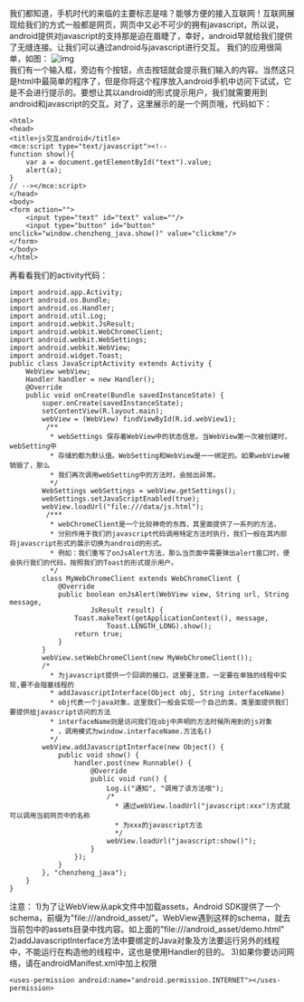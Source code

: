 我们都知道，手机时代的来临的主要标志是啥？能够方便的接入互联网！互联网展现给我们的方式一般都是网页，网页中又必不可少的拥有javascript，所以说，android提供对javascript的支持那是迫在眉睫了，幸好，android早就给我们提供了无缝连接。让我们可以通过android与javascript进行交互。
我们的应用很简单，如图：
![img](P)  
我们有一个输入框，旁边有个按钮，点击按钮就会提示我们输入的内容。当然这只是html中最简单的程序了，但是你将这个程序放入android手机中访问下试试，它是不会进行提示的。要想让其以android的形式提示用户，我们就需要用到android和javascript的交互。对了，这里展示的是一个网页哦，代码如下：
```  
<html> 
<head> 
<title>js交互android</title> 
<mce:script type="text/javascript"><!-- 
function show(){ 
	var a = document.getElementById("text").value;
	alert(a);
} 
// --></mce:script> 
</head> 
<body> 
<form action=""> 
	<input type="text" id="text" value=""/>
	<input type="button" id="button" onclick="window.chenzheng_java.show()" value="clickme"/>
</form> 
</body> 
</html> 
```
再看看我们的activity代码：
```  
import android.app.Activity;
import android.os.Bundle;
import android.os.Handler;
import android.util.Log;
import android.webkit.JsResult;
import android.webkit.WebChromeClient;
import android.webkit.WebSettings;
import android.webkit.WebView;
import android.widget.Toast;
public class JavaScriptActivity extends Activity {
	WebView webView;
	Handler handler = new Handler();
	@Override
	public void onCreate(Bundle savedInstanceState) {
		super.onCreate(savedInstanceState);
		setContentView(R.layout.main);
		webView = (WebView) findViewById(R.id.webView1);
		 /**
		  * webSettings 保存着WebView中的状态信息。当WebView第一次被创建时，webSetting中
		  * 存储的都为默认值。WebSetting和WebView是一一绑定的。如果webView被销毁了，那么
		  * 我们再次调用webSetting中的方法时，会抛出异常。
		  */
		WebSettings webSettings = webView.getSettings();
		webSettings.setJavaScriptEnabled(true);
		webView.loadUrl("file:///data/js.html");
		 /***
		  * webChromeClient是一个比较神奇的东西，其里面提供了一系列的方法，
		  * 分别作用于我们的javascript代码调用特定方法时执行，我们一般在其内部 将javascript形式的展示切换为android的形式。
		  * 例如：我们重写了onJsAlert方法，那么当页面中需要弹出alert窗口时，便 会执行我们的代码，按照我们的Toast的形式提示用户。
		  */
		class MyWebChromeClient extends WebChromeClient {
			@Override
			public boolean onJsAlert(WebView view, String url, String message,
					JsResult result) {
				Toast.makeText(getApplicationContext(), message,
						Toast.LENGTH_LONG).show();
				return true;
			}
		}
		webView.setWebChromeClient(new MyWebChromeClient());
		/*
		  * 为javascript提供一个回调的接口，这里要注意，一定要在单独的线程中实现,要不会阻塞线程的
		  * addJavascriptInterface(Object obj, String interfaceName)
		  * obj代表一个java对象，这里我们一般会实现一个自己的类，类里面提供我们要提供给javascript访问的方法
		  * interfaceName则是访问我们在obj中声明的方法时候所用到的js对象
		  * ，调用模式为window.interfaceName.方法名()
		  */
		webView.addJavascriptInterface(new Object() {
			public void show() {
				handler.post(new Runnable() {
					@Override
					public void run() {
						Log.i("通知", "调用了该方法哦");
						/*
						  * 通过webView.loadUrl("javascript:xxx")方式就可以调用当前网页中的名称
						  * 为xxx的javascript方法
						  */
						webView.loadUrl("javascript:show()");
					}
				});
			}
		}, "chenzheng_java");
	}
}
```
注意：
1)为了让WebView从apk文件中加载assets，Android SDK提供了一个schema，前缀为"file:///android_asset/"。WebView遇到这样的schema，就去当前包中的assets目录中找内容。如上面的"file:///android_asset/demo.html"
2)addJavascriptInterface方法中要绑定的Java对象及方法要运行另外的线程中，不能运行在构造他的线程中，这也是使用Handler的目的。
3)如果你要访问网络，请在androidManifest.xml中加上权限
```  
<uses-permission android:name="android.permission.INTERNET"></uses-permission>
```